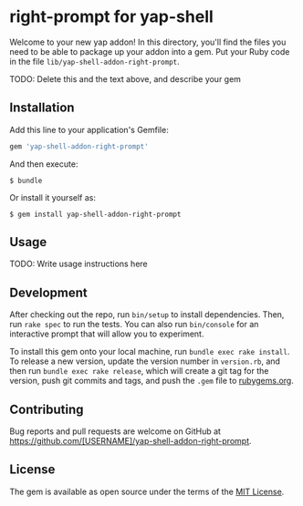 # right-prompt for yap-shell

Welcome to your new yap addon! In this directory, you'll find the files you need to be able to package up your addon into a gem. Put your Ruby code in the file `lib/yap-shell-addon-right-prompt`.

TODO: Delete this and the text above, and describe your gem

## Installation

Add this line to your application's Gemfile:

```ruby
gem 'yap-shell-addon-right-prompt'
```

And then execute:

    $ bundle

Or install it yourself as:

    $ gem install yap-shell-addon-right-prompt

## Usage

TODO: Write usage instructions here

## Development

After checking out the repo, run `bin/setup` to install dependencies. Then, run `rake spec` to run the tests. You can also run `bin/console` for an interactive prompt that will allow you to experiment.

To install this gem onto your local machine, run `bundle exec rake install`. To release a new version, update the version number in `version.rb`, and then run `bundle exec rake release`, which will create a git tag for the version, push git commits and tags, and push the `.gem` file to [rubygems.org](https://rubygems.org).

## Contributing

Bug reports and pull requests are welcome on GitHub at https://github.com/[USERNAME]/yap-shell-addon-right-prompt.


## License

The gem is available as open source under the terms of the [MIT License](http://opensource.org/licenses/MIT).
